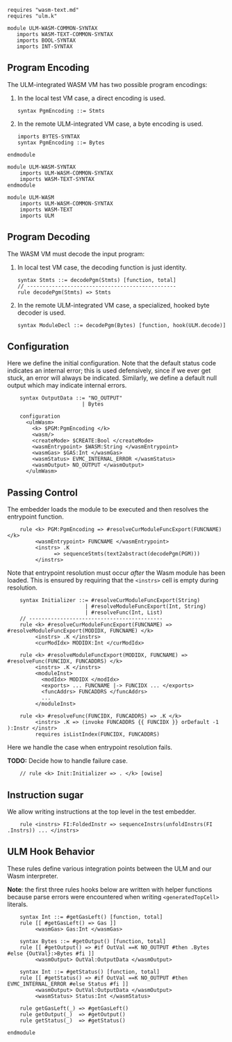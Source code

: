 ```k
requires "wasm-text.md"
requires "ulm.k"
```

```k
module ULM-WASM-COMMON-SYNTAX
   imports WASM-TEXT-COMMON-SYNTAX
   imports BOOL-SYNTAX
   imports INT-SYNTAX
```

Program Encoding
----------------

The ULM-integrated WASM VM has two possible program encodings:

1.  In the local test VM case, a direct encoding is used.

    ```local
    syntax PgmEncoding ::= Stmts
    ```

2.  In the remote ULM-integrated VM case, a byte encoding is used.

    ```remote
    imports BYTES-SYNTAX
    syntax PgmEncoding ::= Bytes
    ```

```k
endmodule
```

```k
module ULM-WASM-SYNTAX
    imports ULM-WASM-COMMON-SYNTAX
    imports WASM-TEXT-SYNTAX
endmodule
```

```k
module ULM-WASM
    imports ULM-WASM-COMMON-SYNTAX
    imports WASM-TEXT
    imports ULM
```

Program Decoding
----------------

The WASM VM must decode the input program:

1.  In local test VM case, the decoding function is just identity.

    ```local
    syntax Stmts ::= decodePgm(Stmts) [function, total]
    // ------------------------------------------------
    rule decodePgm(Stmts) => Stmts
    ```

2.  In the remote ULM-integrated VM case, a specialized, hooked byte decoder is used.

    ```remote
    syntax ModuleDecl ::= decodePgm(Bytes) [function, hook(ULM.decode)]
    ```

Configuration
-------------

Here we define the initial configuration.
Note that the default status code indicates an internal error; this is used defensively, since if we ever get stuck, an error will always be indicated.
Similarly, we define a default null output which may indicate internal errors.

```k
    syntax OutputData ::= "NO_OUTPUT"
                        | Bytes

    configuration
      <ulmWasm>
        <k> $PGM:PgmEncoding </k>
        <wasm/>
        <createMode> $CREATE:Bool </createMode>
        <wasmEntrypoint> $WASM:String </wasmEntrypoint>
        <wasmGas> $GAS:Int </wasmGas>
        <wasmStatus> EVMC_INTERNAL_ERROR </wasmStatus>
        <wasmOutput> NO_OUTPUT </wasmOutput>
      </ulmWasm>
```

Passing Control
---------------

The embedder loads the module to be executed and then resolves the entrypoint function.

```k
    rule <k> PGM:PgmEncoding => #resolveCurModuleFuncExport(FUNCNAME) </k>
         <wasmEntrypoint> FUNCNAME </wasmEntrypoint>
         <instrs> .K
               => sequenceStmts(text2abstract(decodePgm(PGM)))
         </instrs>
```

Note that entrypoint resolution must occur _after_ the Wasm module has been loaded.
This is ensured by requiring that the `<instrs>` cell is empty during resolution.

```k
    syntax Initializer ::= #resolveCurModuleFuncExport(String)
                         | #resolveModuleFuncExport(Int, String)
                         | #resolveFunc(Int, List)
    // -------------------------------------------
    rule <k> #resolveCurModuleFuncExport(FUNCNAME) => #resolveModuleFuncExport(MODIDX, FUNCNAME) </k>
         <instrs> .K </instrs>
         <curModIdx> MODIDX:Int </curModIdx>

    rule <k> #resolveModuleFuncExport(MODIDX, FUNCNAME) => #resolveFunc(FUNCIDX, FUNCADDRS) </k>
         <instrs> .K </instrs>
         <moduleInst>
           <modIdx> MODIDX </modIdx>
           <exports> ... FUNCNAME |-> FUNCIDX ... </exports>
           <funcAddrs> FUNCADDRS </funcAddrs>
           ...
         </moduleInst>

    rule <k> #resolveFunc(FUNCIDX, FUNCADDRS) => .K </k>
         <instrs> .K => (invoke FUNCADDRS {{ FUNCIDX }} orDefault -1 ):Instr </instr>
         requires isListIndex(FUNCIDX, FUNCADDRS)
```

Here we handle the case when entrypoint resolution fails.

**TODO:** Decide how to handle failure case.

```k
    // rule <k> Init:Initializer => . </k> [owise]
```

Instruction sugar
-----------------

We allow writing instructions at the top level in the test embedder.

```k
    rule <instrs> FI:FoldedInstr => sequenceInstrs(unfoldInstrs(FI .Instrs)) ... </instrs>
```

ULM Hook Behavior
-----------------

These rules define various integration points between the ULM and our Wasm interpreter.

**Note**: the first three rules hooks below are written with helper functions
          because parse errors were encountered when writing `<generatedTopCell>` literals.

```k
    syntax Int ::= #getGasLeft() [function, total]
    rule [[ #getGasLeft() => Gas ]]
         <wasmGas> Gas:Int </wasmGas>

    syntax Bytes ::= #getOutput() [function, total]
    rule [[ #getOutput() => #if OutVal ==K NO_OUTPUT #then .Bytes #else {OutVal}:>Bytes #fi ]]
         <wasmOutput> OutVal:OutputData </wasmOutput>

    syntax Int ::= #getStatus() [function, total]
    rule [[ #getStatus() => #if OutVal ==K NO_OUTPUT #then EVMC_INTERNAL_ERROR #else Status #fi ]]
         <wasmOutput> OutVal:OutputData </wasmOutput>
         <wasmStatus> Status:Int </wasmStatus>

    rule getGasLeft(_) => #getGasLeft()
    rule getOutput(_)  => #getOutput()
    rule getStatus(_)  => #getStatus()
```

```k
endmodule
```
